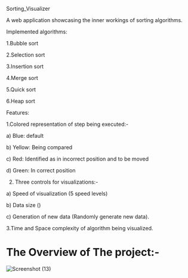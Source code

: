 Sorting_Visualizer

A web application showcasing the inner workings of sorting algorithms.

Implemented algorithms:

1.Bubble sort

2.Selection sort

3.Insertion sort

4.Merge sort

5.Quick sort

6.Heap sort


Features:

1.Colored representation of step being executed:-

a) Blue: default

b) Yellow: Being compared

c) Red: Identified as in incorrect position and to be moved

d) Green: In correct position



2. Three controls for visualizations:-
   
a) Speed of visualization (5 speed levels)

b) Data size ()

c) Generation of new data (Randomly generate new data).




3.Time and Space complexity of algorithm being visualized.



# The Overview of The project:-
![Screenshot (13)](https://github.com/DJ7746/SORTING-VISUALIZER/assets/128540632/fdca26d9-33c7-4a16-a806-9f7257d932c1)
